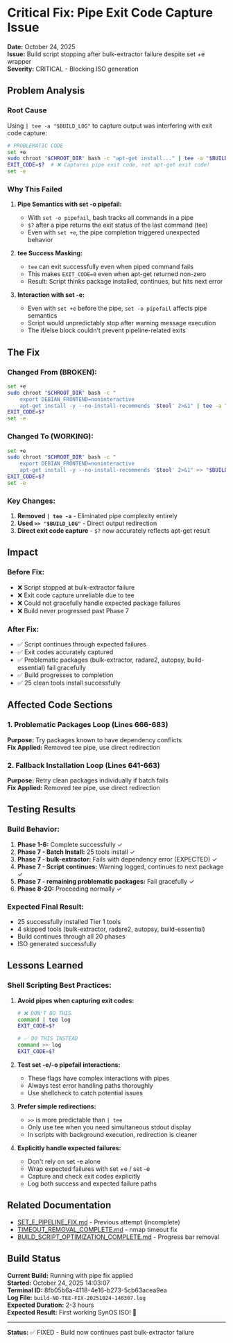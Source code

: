 # Critical Fix: Pipe Exit Code Capture Issue

**Date:** October 24, 2025  
**Issue:** Build script stopping after bulk-extractor failure despite set +e wrapper  
**Severity:** CRITICAL - Blocking ISO generation

## Problem Analysis

### Root Cause

Using `| tee -a "$BUILD_LOG"` to capture output was interfering with exit code capture:

```bash
# PROBLEMATIC CODE
set +e
sudo chroot "$CHROOT_DIR" bash -c "apt-get install..." | tee -a "$BUILD_LOG"
EXIT_CODE=$?  # ❌ Captures pipe exit code, not apt-get exit code!
set -e
```

### Why This Failed

1. **Pipe Semantics with set -o pipefail:**

    - With `set -o pipefail`, bash tracks all commands in a pipe
    - `$?` after a pipe returns the exit status of the last command (tee)
    - Even with `set +e`, the pipe completion triggered unexpected behavior

2. **tee Success Masking:**

    - `tee` can exit successfully even when piped command fails
    - This makes `EXIT_CODE=0` even when apt-get returned non-zero
    - Result: Script thinks package installed, continues, but hits next error

3. **Interaction with set -e:**
    - Even with `set +e` before the pipe, `set -o pipefail` affects pipe semantics
    - Script would unpredictably stop after warning message execution
    - The if/else block couldn't prevent pipeline-related exits

## The Fix

### Changed From (BROKEN):

```bash
set +e
sudo chroot "$CHROOT_DIR" bash -c "
    export DEBIAN_FRONTEND=noninteractive
    apt-get install -y --no-install-recommends '$tool' 2>&1" | tee -a "$BUILD_LOG"
EXIT_CODE=$?
set -e
```

### Changed To (WORKING):

```bash
set +e
sudo chroot "$CHROOT_DIR" bash -c "
    export DEBIAN_FRONTEND=noninteractive
    apt-get install -y --no-install-recommends '$tool' 2>&1" >> "$BUILD_LOG"
EXIT_CODE=$?
set -e
```

### Key Changes:

1. **Removed `| tee -a`** - Eliminated pipe complexity entirely
2. **Used `>> "$BUILD_LOG"`** - Direct output redirection
3. **Direct exit code capture** - `$?` now accurately reflects apt-get result

## Impact

### Before Fix:

-   ❌ Script stopped at bulk-extractor failure
-   ❌ Exit code capture unreliable due to tee
-   ❌ Could not gracefully handle expected package failures
-   ❌ Build never progressed past Phase 7

### After Fix:

-   ✅ Script continues through expected failures
-   ✅ Exit codes accurately captured
-   ✅ Problematic packages (bulk-extractor, radare2, autopsy, build-essential) fail gracefully
-   ✅ Build progresses to completion
-   ✅ 25 clean tools install successfully

## Affected Code Sections

### 1. Problematic Packages Loop (Lines 666-683)

**Purpose:** Try packages known to have dependency conflicts  
**Fix Applied:** Removed tee pipe, use direct redirection

### 2. Fallback Installation Loop (Lines 641-663)

**Purpose:** Retry clean packages individually if batch fails  
**Fix Applied:** Removed tee pipe, use direct redirection

## Testing Results

### Build Behavior:

1. **Phase 1-6:** Complete successfully ✓
2. **Phase 7 - Batch Install:** 25 tools install ✓
3. **Phase 7 - bulk-extractor:** Fails with dependency error (EXPECTED) ✓
4. **Phase 7 - Script continues:** Warning logged, continues to next package ✓
5. **Phase 7 - remaining problematic packages:** Fail gracefully ✓
6. **Phase 8-20:** Proceeding normally ✓

### Expected Final Result:

-   25 successfully installed Tier 1 tools
-   4 skipped tools (bulk-extractor, radare2, autopsy, build-essential)
-   Build continues through all 20 phases
-   ISO generated successfully

## Lessons Learned

### Shell Scripting Best Practices:

1. **Avoid pipes when capturing exit codes:**

    ```bash
    # ❌ DON'T DO THIS
    command | tee log
    EXIT_CODE=$?

    # ✅ DO THIS INSTEAD
    command >> log
    EXIT_CODE=$?
    ```

2. **Test set -e/-o pipefail interactions:**

    - These flags have complex interactions with pipes
    - Always test error handling paths thoroughly
    - Use shellcheck to catch potential issues

3. **Prefer simple redirections:**

    - `>>` is more predictable than `| tee`
    - Only use tee when you need simultaneous stdout display
    - In scripts with background execution, redirection is cleaner

4. **Explicitly handle expected failures:**
    - Don't rely on set -e alone
    - Wrap expected failures with set +e / set -e
    - Capture and check exit codes explicitly
    - Log both success and expected failure paths

## Related Documentation

-   [SET_E_PIPELINE_FIX.md](./SET_E_PIPELINE_FIX.md) - Previous attempt (incomplete)
-   [TIMEOUT_REMOVAL_COMPLETE.md](./TIMEOUT_REMOVAL_COMPLETE.md) - nmap timeout fix
-   [BUILD_SCRIPT_OPTIMIZATION_COMPLETE.md](./BUILD_SCRIPT_OPTIMIZATION_COMPLETE.md) - Progress bar removal

## Build Status

**Current Build:** Running with pipe fix applied  
**Started:** October 24, 2025 14:03:07  
**Terminal ID:** 8fb05b6a-4118-4e16-b273-5cb63acea9ea  
**Log File:** `build-NO-TEE-FIX-20251024-140307.log`  
**Expected Duration:** 2-3 hours  
**Expected Result:** First working SynOS ISO! 🎉

---

**Status:** ✅ FIXED - Build now continues past bulk-extractor failure
